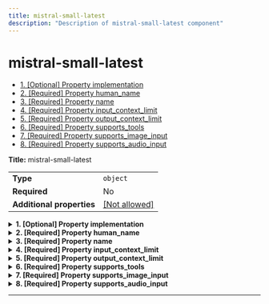 ```yaml
---
title: mistral-small-latest
description: "Description of mistral-small-latest component"
---
```

# mistral-small-latest

- [1. [Optional] Property implementation](#implementation)
- [2. [Required] Property human_name](#human_name)
- [3. [Required] Property name](#name)
- [4. [Required] Property input_context_limit](#input_context_limit)
- [5. [Required] Property output_context_limit](#output_context_limit)
- [6. [Required] Property supports_tools](#supports_tools)
- [7. [Required] Property supports_image_input](#supports_image_input)
- [8. [Required] Property supports_audio_input](#supports_audio_input)

**Title:** mistral-small-latest

|                           |                                                         |
| ------------------------- | ------------------------------------------------------- |
| **Type**                  | `object`                                                |
| **Required**              | No                                                      |
| **Additional properties** | [[Not allowed]](# "Additional Properties not allowed.") |

<details>
<summary>
<strong> <a name="implementation"></a>1. [Optional] Property implementation</strong>  

</summary>
<blockquote>

|              |         |
| ------------ | ------- |
| **Type**     | `const` |
| **Required** | No      |

Specific value: `"mistral-small-latest"`

</blockquote>
</details>

<details>
<summary>
<strong> <a name="human_name"></a>2. [Required] Property human_name</strong>  

</summary>
<blockquote>

**Title:** Human Name

|              |                   |
| ------------ | ----------------- |
| **Type**     | `string`          |
| **Required** | Yes               |
| **Default**  | `"Mistral Small"` |

</blockquote>
</details>

<details>
<summary>
<strong> <a name="name"></a>3. [Required] Property name</strong>  

</summary>
<blockquote>

**Title:** Name

|              |                          |
| ------------ | ------------------------ |
| **Type**     | `string`                 |
| **Required** | Yes                      |
| **Default**  | `"mistral-small-latest"` |

</blockquote>
</details>

<details>
<summary>
<strong> <a name="input_context_limit"></a>4. [Required] Property input_context_limit</strong>  

</summary>
<blockquote>

**Title:** Input Context Limit

|              |           |
| ------------ | --------- |
| **Type**     | `integer` |
| **Required** | Yes       |
| **Default**  | `32000`   |

</blockquote>
</details>

<details>
<summary>
<strong> <a name="output_context_limit"></a>5. [Required] Property output_context_limit</strong>  

</summary>
<blockquote>

**Title:** Output Context Limit

|              |           |
| ------------ | --------- |
| **Type**     | `integer` |
| **Required** | Yes       |
| **Default**  | `4096`    |

</blockquote>
</details>

<details>
<summary>
<strong> <a name="supports_tools"></a>6. [Required] Property supports_tools</strong>  

</summary>
<blockquote>

**Title:** Supports Tools

|              |           |
| ------------ | --------- |
| **Type**     | `boolean` |
| **Required** | Yes       |
| **Default**  | `false`   |

</blockquote>
</details>

<details>
<summary>
<strong> <a name="supports_image_input"></a>7. [Required] Property supports_image_input</strong>  

</summary>
<blockquote>

**Title:** Supports Image Input

|              |           |
| ------------ | --------- |
| **Type**     | `boolean` |
| **Required** | Yes       |
| **Default**  | `false`   |

</blockquote>
</details>

<details>
<summary>
<strong> <a name="supports_audio_input"></a>8. [Required] Property supports_audio_input</strong>  

</summary>
<blockquote>

**Title:** Supports Audio Input

|              |           |
| ------------ | --------- |
| **Type**     | `boolean` |
| **Required** | Yes       |
| **Default**  | `false`   |

</blockquote>
</details>

----------------------------------------------------------------------------------------------------------------------------
